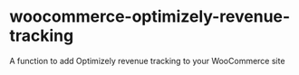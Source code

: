 woocommerce-optimizely-revenue-tracking
=======================================

A function to add Optimizely revenue tracking to your WooCommerce site
